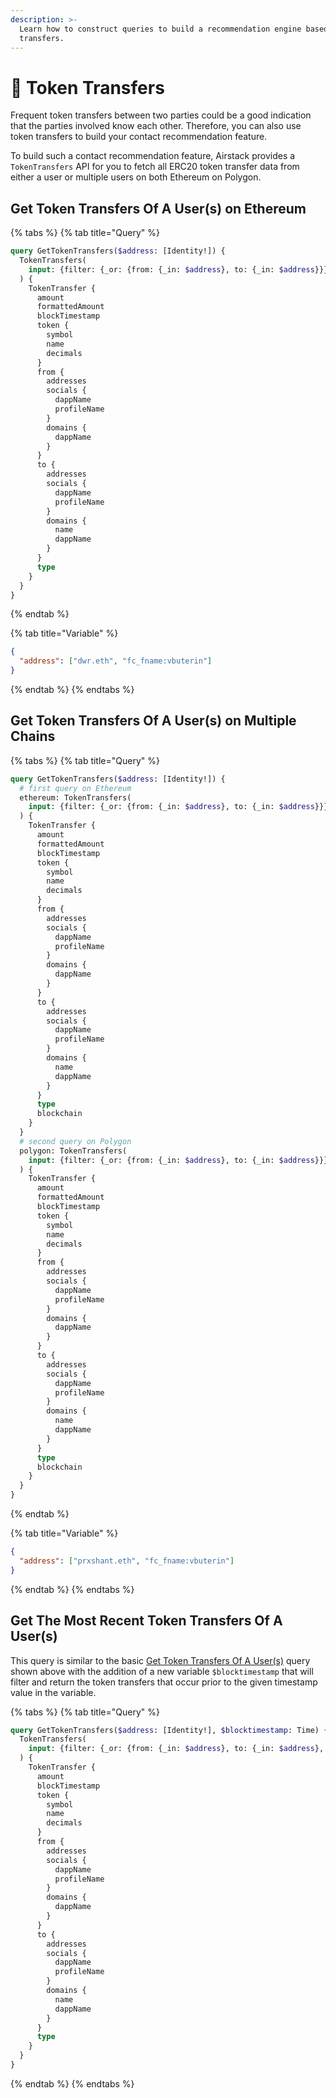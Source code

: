 ```yaml
---
description: >-
  Learn how to construct queries to build a recommendation engine based on token
  transfers.
---
```


# 💸 Token Transfers

Frequent token transfers between two parties could be a good indication that the parties involved know each other. Therefore, you can also use token transfers to build your contact recommendation feature.

To build such a contact recommendation feature, Airstack provides a `TokenTransfers` API for you to fetch all ERC20 token transfer data from either a user or multiple users on both Ethereum on Polygon.

## Get Token Transfers Of A User(s) on Ethereum

{% tabs %}
{% tab title="Query" %}
```graphql
query GetTokenTransfers($address: [Identity!]) {
  TokenTransfers(
    input: {filter: {_or: {from: {_in: $address}, to: {_in: $address}}}, blockchain: ethereum, limit: 50}
  ) {
    TokenTransfer {
      amount
      formattedAmount
      blockTimestamp
      token {
        symbol
        name
        decimals
      }
      from {
        addresses
        socials {
          dappName
          profileName
        }
        domains {
          dappName
        }
      }
      to {
        addresses
        socials {
          dappName
          profileName
        }
        domains {
          name
          dappName
        }
      }
      type
    }
  }
}
```
{% endtab %}

{% tab title="Variable" %}
```json
{
  "address": ["dwr.eth", "fc_fname:vbuterin"]
}
```
{% endtab %}
{% endtabs %}

## Get Token Transfers Of A User(s) on Multiple Chains

{% tabs %}
{% tab title="Query" %}
```graphql
query GetTokenTransfers($address: [Identity!]) {
  # first query on Ethereum
  ethereum: TokenTransfers(
    input: {filter: {_or: {from: {_in: $address}, to: {_in: $address}}}, blockchain: ethereum, limit: 50}
  ) {
    TokenTransfer {
      amount
      formattedAmount
      blockTimestamp
      token {
        symbol
        name
        decimals
      }
      from {
        addresses
        socials {
          dappName
          profileName
        }
        domains {
          dappName
        }
      }
      to {
        addresses
        socials {
          dappName
          profileName
        }
        domains {
          name
          dappName
        }
      }
      type
      blockchain
    }
  }
  # second query on Polygon
  polygon: TokenTransfers(
    input: {filter: {_or: {from: {_in: $address}, to: {_in: $address}}}, blockchain: polygon, limit: 50}
  ) {
    TokenTransfer {
      amount
      formattedAmount
      blockTimestamp
      token {
        symbol
        name
        decimals
      }
      from {
        addresses
        socials {
          dappName
          profileName
        }
        domains {
          dappName
        }
      }
      to {
        addresses
        socials {
          dappName
          profileName
        }
        domains {
          name
          dappName
        }
      }
      type
      blockchain
    }
  }
}
```
{% endtab %}

{% tab title="Variable" %}
```json
{
  "address": ["prxshant.eth", "fc_fname:vbuterin"]
}
```
{% endtab %}
{% endtabs %}

## Get The Most Recent Token Transfers Of A User(s)

This query is similar to the basic [Get Token Transfers Of A User(s)](token-transfers.md#get-token-transfers-of-a-user-s-on-ethereum) query shown above with the addition of a new variable `$blocktimestamp` that will filter and return the token transfers that occur prior to the given timestamp value in the variable.

{% tabs %}
{% tab title="Query" %}
```graphql
query GetTokenTransfers($address: [Identity!], $blocktimestamp: Time) {
  TokenTransfers(
    input: {filter: {_or: {from: {_in: $address}, to: {_in: $address}, blockTimestamp: {_lt: $blocktimestamp}}}, blockchain: ethereum, limit: 50}
  ) {
    TokenTransfer {
      amount
      blockTimestamp
      token {
        symbol
        name
        decimals
      }
      from {
        addresses
        socials {
          dappName
          profileName
        }
        domains {
          dappName
        }
      }
      to {
        addresses
        socials {
          dappName
          profileName
        }
        domains {
          name
          dappName
        }
      }
      type
    }
  }
}
```
{% endtab %}
{% endtabs %}
